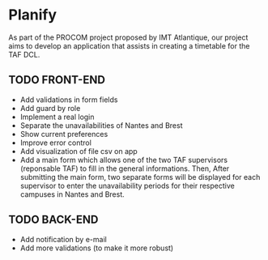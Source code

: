 # Planify
As part of the PROCOM project proposed by IMT Atlantique, our project aims to develop an application that assists in creating a timetable for the TAF DCL.

## TODO FRONT-END

- Add validations in form fields
- Add guard by role
- Implement a real login
- Separate the unavailabilities of Nantes and Brest
- Show current preferences
- Improve error control
- Add visualization of file csv on app
- Add a main form which allows one of the two TAF supervisors (reponsable TAF) to fill in the general informations. Then, After submitting the main form, two separate forms will be displayed for each supervisor to enter the unavailability periods for their respective campuses in Nantes and Brest.
## TODO BACK-END

- Add notification by e-mail
- Add more validations (to make it more robust)
